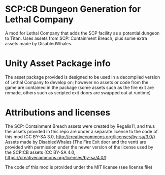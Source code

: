 # SCP:CB Dungeon Generation for Lethal Company
A mod for Lethal Company that adds the SCP facility as a potential dungeon to Titan. Uses assets from SCP: Containment Breach, plus some extra assets made by DisabledWhales.

# Unity Asset Package info
The asset package provided is designed to be used in a decompiled version of Lethal Company to develop on; however no assets or code from the game are contained in the package (some assets such as the fire exit are remade, others such as scripted exit doors are swapped out at runtime)

# Attributions and licenses
The SCP: Containment Breach assets were created by Regalis11, and thus the assets provided in this repo are under a separate license to the code of this mod (CC BY-SA 3.0, http://creativecommons.org/licenses/by-sa/3.0/)
Assets made by DisabledWhales (The Fire Exit door and the vent) are provided with permission under the newer version of the license used by the SCP:CB assets (CC BY-SA 4.0, https://creativecommons.org/licenses/by-sa/4.0/)

The code of this mod is provided under the MIT license (see license file)
